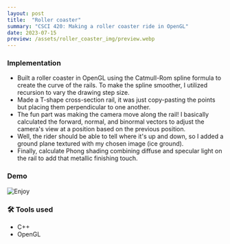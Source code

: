 ```yaml
---
layout: post
title:  "Roller coaster"
summary: "CSCI 420: Making a roller coaster ride in OpenGL"
date: 2023-07-15
preview: /assets/roller_coaster_img/preview.webp
---
```


### Implementation
- Built a roller coaster in OpenGL using the Catmull-Rom spline formula to create the curve of the rails. To make the spline smoother, I utilized recursion to vary the drawing step size.
- Made a T-shape cross-section rail, it was just copy-pasting the points but placing them perpendicular to one another.
- The fun part was making the camera move along the rail! I basically calculated the forward, normal, and binormal vectors to adjust the camera's view at a position based on the previous position.
- Well, the rider should be able to tell where it's up and down, so I added a ground plane textured with my chosen image (ice ground).
- Finally, calculate Phong shading combining diffuse and specular light on the rail to add that metallic finishing touch.

### Demo
![Enjoy](/assets/roller_coaster_img/roller_coaster_ride.gif)

### 🛠️ Tools used
- C++
- OpenGL